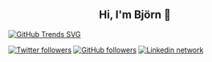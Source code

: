 <h2 align="center">Hi, I'm Björn 👋</h2>

[![GitHub Trends SVG](https://api.githubtrends.io/user/svg/avgupta456/langs)](https://githubtrends.io)

[![Twitter followers](https://img.shields.io/twitter/follow/bjoern_rave?style=social)](https://twitter.com/bjoern_rave)
[![GitHub followers](https://img.shields.io/github/followers/BjoernRave?style=social)](https://github.com/BjoernRave)
[![Linkedin network](https://img.shields.io/badge/LinkedIn-blue?style=social&logo=linkedin)](https://www.linkedin.com/in/bjoern-rave/)
